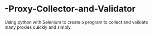 # -Proxy-Collector-and-Validator
Using python with Selenium to create a program to collect and validate many proxies quickly and simply.
